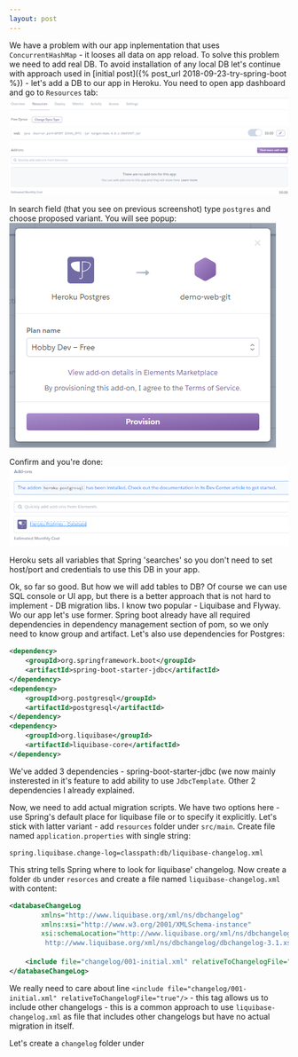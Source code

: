 ```yaml
---
layout: post
---
```

We have a problem with our app inplementation that uses `ConcurrentHashMap` - it looses all data on app reload.
To solve this problem we need to add real DB. To avoid installation of any local DB let's continue with approach used in [initial post]({% post_url 2018-09-23-try-spring-boot %}) - let's add a DB to our app in Heroku. You need to open app dashboard and go to `Resources` tab: 
![Resources tab](/assets/img/1-Resources-1.png)

In search field (that you see on previous screenshot) type `postgres` and choose proposed variant. You will see popup:
![Resource provisioning popup](/assets/img/2-Resources-provision.png)

Confirm and you're done:
![Postgres added to resources](/assets/img/3-Resources-provision-done.png)

Heroku sets all variables that Spring 'searches' so you don't need to set host/port and credentials to use this DB in your app.

Ok, so far so good. But how we will add tables to DB? Of course we can use SQL console or UI app, but there is a better approach that is not hard to implement - DB migration libs. I know two popular - Liquibase and Flyway. Wo our app let's use former. Spring boot already have all required dependencies in dependency management section of pom, so we only need to know group and artifact. Let's also use dependencies for Postgres:
```xml
<dependency>
    <groupId>org.springframework.boot</groupId>
    <artifactId>spring-boot-starter-jdbc</artifactId>
</dependency>
<dependency>
    <groupId>org.postgresql</groupId>
    <artifactId>postgresql</artifactId>
</dependency>
<dependency>
    <groupId>org.liquibase</groupId>
    <artifactId>liquibase-core</artifactId>
</dependency>
```

We've added 3 dependencies - spring-boot-starter-jdbc (we now mainly insterested in it's feature to add ability to use `JdbcTemplate`. Other 2 dependencies I already explained.

Now, we need to add actual migration scripts. We have two options here - use Spring's default place for liquibase file or to specify it explicitly. Let's stick with latter variant - add `resources` folder under `src/main`. Create file named `application.properties` with single string:
```
spring.liquibase.change-log=classpath:db/liquibase-changelog.xml
```
This string tells Spring where to look for liquibase' changelog. Now create a folder `db` under `resorces` and create a file named `liquibase-changelog.xml` with content:
```xml
<databaseChangeLog
        xmlns="http://www.liquibase.org/xml/ns/dbchangelog"
        xmlns:xsi="http://www.w3.org/2001/XMLSchema-instance"
        xsi:schemaLocation="http://www.liquibase.org/xml/ns/dbchangelog
         http://www.liquibase.org/xml/ns/dbchangelog/dbchangelog-3.1.xsd">

    <include file="changelog/001-initial.xml" relativeToChangelogFile="true"/>
</databaseChangeLog>
```

We really need to care about line `<include file="changelog/001-initial.xml" relativeToChangelogFile="true"/>` - this tag allows us to include other changelogs - this is a common approach to use `liquibase-changelog.xml` as file that includes other changelogs but have no actual migration in itself.

Let's create a `changelog` folder under 
